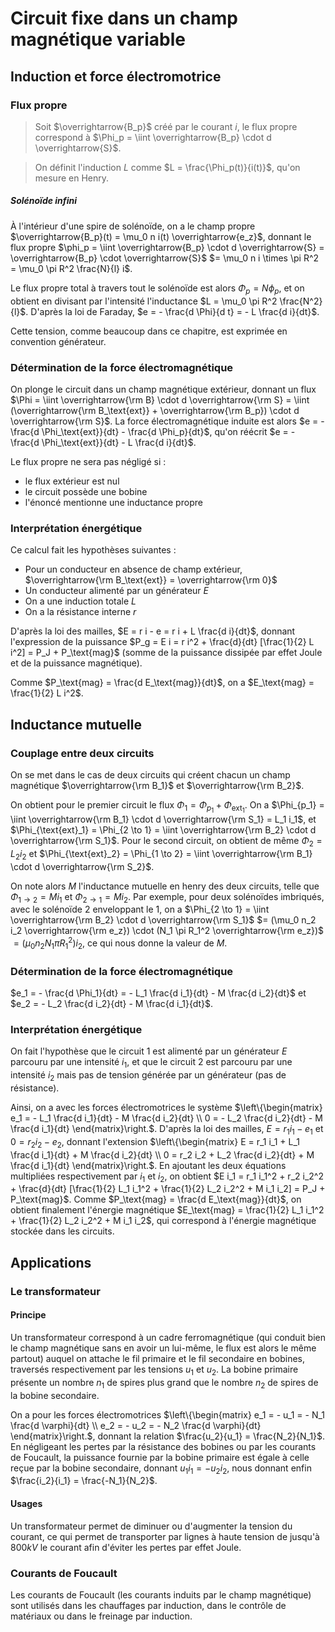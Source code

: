 # Circuit fixe dans un champ magnétique variable
## Induction et force électromotrice
### Flux propre
> Soit $\overrightarrow{B_p}$ créé par le courant $i$, le flux propre correspond à
> $\Phi_p = \iint \overrightarrow{B_p} \cdot d \overrightarrow{S}$.

> On définit l'induction $L$ comme $L = \frac{\Phi_p(t)}{i(t)}$, qu'on mesure en Henry.

##### Solénoïde infini
À l'intérieur d'une spire de solénoïde, on a le champ propre
$\overrightarrow{B_p}(t) = \mu_0 n i(t) \overrightarrow{e_z}$,
donnant le flux propre $\phi_p = \iint \overrightarrow{B_p} \cdot d \overrightarrow{S} = \overrightarrow{B_p} \cdot \overrightarrow{S}$
$= \mu_0 n i \times \pi R^2 = \mu_0 \pi R^2 \frac{N}{l} i$.

Le flux propre total à travers tout le solénoïde est alors
$\Phi_p = N \phi_p$, et on obtient en divisant par l'intensité l'inductance
$L = \mu_0 \pi R^2 \frac{N^2}{l}$. D'après la loi de Faraday,
$e = - \frac{d \Phi}{d t} = - L \frac{d i}{dt}$.

Cette tension, comme beaucoup dans ce chapitre, est exprimée en convention générateur.

### Détermination de la force électromagnétique
On plonge le circuit dans un champ magnétique extérieur, donnant un flux
$\Phi = \iint \overrightarrow{\rm B} \cdot d \overrightarrow{\rm S} = \iint (\overrightarrow{\rm B_\text{ext}} + \overrightarrow{\rm B_p}) \cdot d \overrightarrow{\rm S}$.
La force électromagnétique induite est alors $e = - \frac{d \Phi_\text{ext}}{dt} - \frac{d \Phi_p}{dt}$,
qu'on réécrit $e = - \frac{d \Phi_\text{ext}}{dt} - L \frac{d i}{dt}$.

Le flux propre ne sera pas négligé si :
- le flux extérieur est nul
- le circuit possède une bobine
- l'énoncé mentionne une inductance propre

### Interprétation énergétique
Ce calcul fait les hypothèses suivantes :
- Pour un conducteur en absence de champ extérieur, $\overrightarrow{\rm B_\text{ext}} = \overrightarrow{\rm 0}$
- Un conducteur alimenté par un générateur $E$
- On a une induction totale $L$
- On a la résistance interne $r$

D'après la loi des mailles, $E = r i - e = r i + L \frac{d i}{dt}$,
donnant l'expression de la puissance
$P_g = E i = r i^2 + \frac{d}{dt} [\frac{1}{2} L i^2] = P_J + P_\text{mag}$
(somme de la puissance dissipée par effet Joule et de la puissance magnétique).

Comme $P_\text{mag} = \frac{d E_\text{mag}}{dt}$, on a $E_\text{mag} = \frac{1}{2} L i^2$.

## Inductance mutuelle
### Couplage entre deux circuits
On se met dans le cas de deux circuits qui créent chacun un champ magnétique $\overrightarrow{\rm B_1}$
et $\overrightarrow{\rm B_2}$.

On obtient pour le premier circuit le flux $\Phi_1 = \Phi_{p_1} + \Phi_{\text{ext}_1}$.
On a $\Phi_{p_1} = \iint \overrightarrow{\rm B_1} \cdot d \overrightarrow{\rm S_1} = L_1 i_1$,
et $\Phi_{\text{ext}_1} = \Phi_{2 \to 1} = \iint \overrightarrow{\rm B_2} \cdot d \overrightarrow{\rm S_1}$.
Pour le second circuit, on obtient de même
$\Phi_2 = L_2 i_2$ et $\Phi_{\text{ext}_2} = \Phi_{1 \to 2} = \iint \overrightarrow{\rm B_1} \cdot d \overrightarrow{\rm S_2}$.

On note alors $M$ l'inductance mutuelle en henry des deux circuits, telle que
$\Phi_{1 \to 2} = M i_1$ et $\Phi_{2 \to 1} = M i_2$.
Par exemple, pour deux solénoïdes imbriqués, avec le solénoïde 2 enveloppant le
1, on a $\Phi_{2 \to 1} = \iint \overrightarrow{\rm B_2} \cdot d \overrightarrow{\rm S_1}$
$= (\mu_0 n_2 i_2 \overrightarrow{\rm e_z}) \cdot (N_1 \pi R_1^2 \overrightarrow{\rm e_z})$
$= (\mu_0 n_2 N_1 \pi R_1^2) i_2$, ce qui nous donne la valeur de $M$.

### Détermination de la force électromagnétique
$e_1 = - \frac{d \Phi_1}{dt} = - L_1 \frac{d i_1}{dt} - M \frac{d i_2}{dt}$
et $e_2 = - L_2 \frac{d i_2}{dt} - M \frac{d i_1}{dt}$.

### Interprétation énergétique
On fait l'hypothèse que le circuit $1$ est alimenté par
un générateur $E$ parcouru par une intensité $i_1$,
et que le circuit $2$ est parcouru par une intensité $i_2$ mais pas de tension
générée par un générateur (pas de résistance).

Ainsi, on a avec les forces électromotrices le système
$\left\{\begin{matrix} e_1 = - L_1 \frac{d i_1}{dt} - M \frac{d i_2}{dt} \\ 0 = - L_2 \frac{d i_2}{dt} - M \frac{d i_1}{dt} \end{matrix}\right.$.
D'après la loi des mailles, $E = r_1 i_1 - e_1$ et $0 = r_2 i_2 - e_2$, donnant
l'extension
$\left\{\begin{matrix} E = r_1 i_1 + L_1 \frac{d i_1}{dt} + M \frac{d i_2}{dt} \\ 0 = r_2 i_2 + L_2 \frac{d i_2}{dt} + M \frac{d i_1}{dt} \end{matrix}\right.$.
En ajoutant les deux équations multipliées respectivement par $i_1$ et $i_2$,
on obtient $E i_1 = r_1 i_1^2 + r_2 i_2^2 + \frac{d}{dt} [\frac{1}{2} L_1 i_1^2 + \frac{1}{2} L_2 i_2^2 + M i_1 i_2] = P_J + P_\text{mag}$.
Comme $P_\text{mag} = \frac{d E_\text{mag}}{dt}$, on obtient finalement
l'énergie magnétique $E_\text{mag} = \frac{1}{2} L_1 i_1^2 + \frac{1}{2} L_2 i_2^2 + M i_1 i_2$,
qui correspond à l'énergie magnétique stockée dans les circuits.

## Applications
### Le transformateur
#### Principe
Un transformateur correspond à un cadre ferromagnétique (qui conduit bien le
champ magnétique sans en avoir un lui-même, le flux est alors le même partout)
auquel on attache le fil primaire et le fil secondaire en bobines, traversés
respectivement par les tensions $u_1$ et $u_2$. La bobine primaire présente un
nombre $n_1$ de spires plus grand que le nombre $n_2$ de spires de la bobine
secondaire.

On a pour les forces électromotrices $\left\{\begin{matrix} e_1 = - u_1 = - N_1 \frac{d \varphi}{dt} \\ e_2 = - u_2 = - N_2 \frac{d \varphi}{dt} \end{matrix}\right.$,
donnant la relation $\frac{u_2}{u_1} = \frac{N_2}{N_1}$.
En négligeant les pertes par la résistance des bobines ou par les courants de
Foucault, la puissance fournie par la bobine primaire est égale à celle reçue
par la bobine secondaire, donnant $u_1 i_1 = - u_2 i_2$, nous donnant enfin
$\frac{i_2}{i_1} = \frac{-N_1}{N_2}$.

#### Usages
Un transformateur permet de diminuer ou d'augmenter la tension du courant,
ce qui permet de transporter par lignes à haute tension de jusqu'à $800 kV$ le courant afin
d'éviter les pertes par effet Joule.

### Courants de Foucault
Les courants de Foucault (les courants induits par le champ magnétique) sont
utilisés dans les chauffages par induction, dans le contrôle de matériaux ou
dans le freinage par induction.
